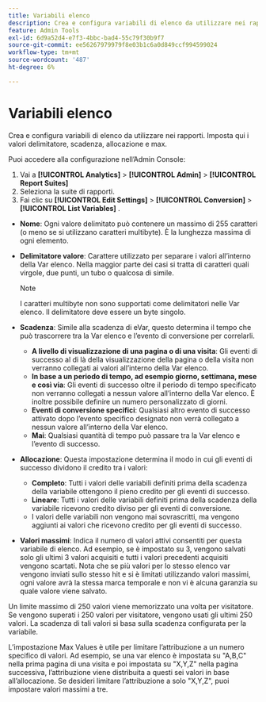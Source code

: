```yaml
---
title: Variabili elenco
description: Crea e configura variabili di elenco da utilizzare nei rapporti.
feature: Admin Tools
exl-id: 6d9a52d4-e7f3-4bbc-bad4-55c79f30b9f7
source-git-commit: ee56267979979f8e03b1c6a0d849ccf994599024
workflow-type: tm+mt
source-wordcount: '487'
ht-degree: 6%

---
```


# Variabili elenco

Crea e configura variabili di elenco da utilizzare nei rapporti. Imposta qui i valori delimitatore, scadenza, allocazione e max.

Puoi accedere alla configurazione nell’Admin Console:

1. Vai a  **[!UICONTROL Analytics]** > **[!UICONTROL Admin]** > **[!UICONTROL Report Suites]**
2. Seleziona la suite di rapporti.
3. Fai clic su  **[!UICONTROL Edit Settings]** > **[!UICONTROL Conversion]** > **[!UICONTROL List Variables]** .

* **Nome**: Ogni valore delimitato può contenere un massimo di 255 caratteri (o meno se si utilizzano caratteri multibyte). È la lunghezza massima di ogni elemento.
* **Delimitatore valore**: Carattere utilizzato per separare i valori all’interno della Var elenco. Nella maggior parte dei casi si tratta di caratteri quali virgole, due punti, un tubo o qualcosa di simile.

   >[!NOTE]
   >
   >I caratteri multibyte non sono supportati come delimitatori nelle Var elenco. Il delimitatore deve essere un byte singolo.

* **Scadenza**: Simile alla scadenza di eVar, questo determina il tempo che può trascorrere tra la Var elenco e l’evento di conversione per correlarli.
   * **A livello di visualizzazione di una pagina o di una visita**: Gli eventi di successo al di là della visualizzazione della pagina o della visita non verranno collegati ai valori all’interno della Var elenco.
   * **In base a un periodo di tempo, ad esempio giorno, settimana, mese e così via**: Gli eventi di successo oltre il periodo di tempo specificato non verranno collegati a nessun valore all’interno della Var elenco. È inoltre possibile definire un numero personalizzato di giorni.
   * **Eventi di conversione specifici**: Qualsiasi altro evento di successo attivato dopo l’evento specifico designato non verrà collegato a nessun valore all’interno della Var elenco.
   * **Mai**: Qualsiasi quantità di tempo può passare tra la Var elenco e l’evento di successo.

* **Allocazione**: Questa impostazione determina il modo in cui gli eventi di successo dividono il credito tra i valori:
   * **Completo**: Tutti i valori delle variabili definiti prima della scadenza della variabile ottengono il pieno credito per gli eventi di successo.
   * **Lineare**: Tutti i valori delle variabili definiti prima della scadenza della variabile ricevono credito diviso per gli eventi di conversione.
   * I valori delle variabili non vengono mai sovrascritti, ma vengono aggiunti ai valori che ricevono credito per gli eventi di successo.

* **Valori massimi**: Indica il numero di valori attivi consentiti per questa variabile di elenco. Ad esempio, se è impostato su 3, vengono salvati solo gli ultimi 3 valori acquisiti e tutti i valori precedenti acquisiti vengono scartati. Nota che se più valori per lo stesso elenco var vengono inviati sullo stesso hit e si è limitati utilizzando valori massimi, ogni valore avrà la stessa marca temporale e non vi è alcuna garanzia su quale valore viene salvato.

Un limite massimo di 250 valori viene memorizzato una volta per visitatore. Se vengono superati i 250 valori per visitatore, vengono usati gli ultimi 250 valori. La scadenza di tali valori si basa sulla scadenza configurata per la variabile.

L’impostazione Max Values è utile per limitare l’attribuzione a un numero specifico di valori. Ad esempio, se una var elenco è impostata su &quot;A,B,C&quot; nella prima pagina di una visita e poi impostata su &quot;X,Y,Z&quot; nella pagina successiva, l’attribuzione viene distribuita a questi sei valori in base all’allocazione. Se desideri limitare l’attribuzione a solo &quot;X,Y,Z&quot;, puoi impostare valori massimi a tre.
